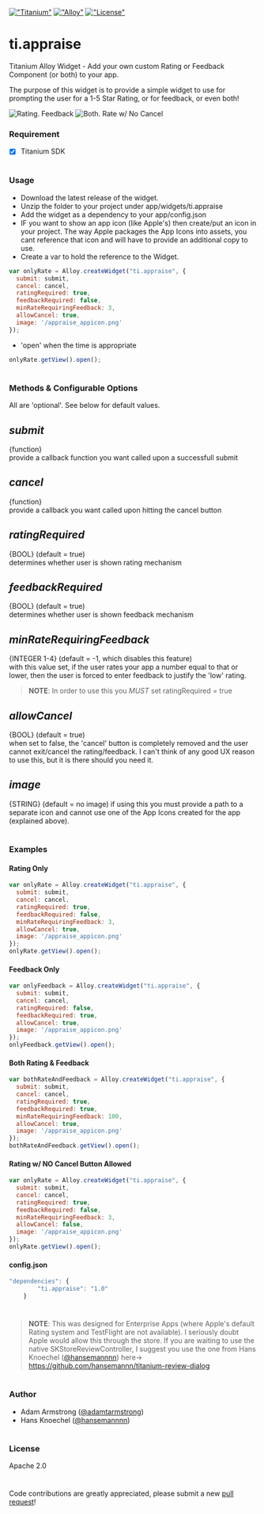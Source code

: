 [!["Titanium"](http://www-static.appcelerator.com/badges/titanium-git-badge-sq.png)](http://www.appcelerator.com/titanium/)
[!["Alloy"](http://www-static.appcelerator.com/badges/alloy-git-badge-sq.png)](http://www.appcelerator.com/alloy/)
[!["License"](http://img.shields.io/badge/license-Apache%202.0-blue.svg?style=flat)](http://choosealicense.com/licenses/apache-2.0/)

# ti.appraise
Titanium Alloy Widget - Add your own custom Rating or Feedback Component (or both) to your app.

The purpose of this widget is to provide a simple widget to use for prompting the user for a 1-5 Star Rating, or for feedback, or even both!


![Rating.  Feedback](rate_feedback.gif)
![Both.   Rate w/ No Cancel](both_NOCancel.gif)


### Requirement
- [x] Titanium SDK
  
#
  
### Usage
* Download the latest release of the widget.
* Unzip the folder to your project under app/widgets/ti.appraise
* Add the widget as a dependency to your app/config.json
* IF you want to show an app icon (like Apple's) then create/put an icon in your project.  The way Apple packages the App Icons into assets, you cant reference that icon and will have to provide an additional copy to use.
* Create a var to hold the reference to the Widget.
```javascript
var onlyRate = Alloy.createWidget("ti.appraise", {
  submit: submit,
  cancel: cancel,
  ratingRequired: true,
  feedbackRequired: false,
  minRateRequiringFeedback: 3,
  allowCancel: true,
  image: '/appraise_appicon.png'
});
```
* 'open' when the time is appropriate
```javascript
onlyRate.getView().open();
```
  
#
  
### Methods & Configurable Options
All are 'optional'.  See below for default values.
## *submit*
{function}  
provide a callback function you want called upon a successfull submit
  
## *cancel*
{function}  
provide a callback you want called upon hitting the cancel button
  
## *ratingRequired*
{BOOL}      (default = true)  
determines whether user is shown rating mechanism
  
## *feedbackRequired*
{BOOL}      (default = true)  
determines whether user is shown feedback mechanism
  
## *minRateRequiringFeedback*
{INTEGER 1-4}      (default = -1, which disables this feature)  
with this value set, if the user rates your app a number equal to that or lower, then the user is forced to enter feedback to justify the 'low' rating.
> **NOTE**: In order to use this you *MUST* set ratingRequired = true
  
## *allowCancel*
{BOOL}      (default = true)  
when set to false, the 'cancel' button is completely removed and the user cannot exit/cancel the rating/feedback.  I can't think of any good UX reason to use this, but it is there should you need it.
  
## *image*
{STRING}    (default = no image)
if using this you must provide a path to a separate icon and cannot use one of the App Icons created for the app (explained above).
  
#
  
### Examples
#### Rating Only
```javascript
var onlyRate = Alloy.createWidget("ti.appraise", {
  submit: submit,
  cancel: cancel,
  ratingRequired: true,
  feedbackRequired: false,
  minRateRequiringFeedback: 3,
  allowCancel: true,
  image: '/appraise_appicon.png'
});
onlyRate.getView().open();
```

#### Feedback Only
```javascript
var onlyFeedback = Alloy.createWidget("ti.appraise", {
  submit: submit,
  cancel: cancel,
  ratingRequired: false,
  feedbackRequired: true,
  allowCancel: true,
  image: '/appraise_appicon.png'
});
onlyFeedback.getView().open();
```

#### Both Rating & Feedback
```javascript
var bothRateAndFeedback = Alloy.createWidget("ti.appraise", {
  submit: submit,
  cancel: cancel,
  ratingRequired: true,
  feedbackRequired: true,
  minRateRequiringFeedback: 100,
  allowCancel: true,
  image: '/appraise_appicon.png'
});
bothRateAndFeedback.getView().open();
```

#### Rating w/ NO Cancel Button Allowed
```javascript
var onlyRate = Alloy.createWidget("ti.appraise", {
  submit: submit,
  cancel: cancel,
  ratingRequired: true,
  feedbackRequired: false,
  minRateRequiringFeedback: 3,
  allowCancel: false,
  image: '/appraise_appicon.png'
});
onlyRate.getView().open();
```

#### config.json
```javascript
"dependencies": {
        "ti.appraise": "1.0"
    }
```
  
#
  
> **NOTE**: This was designed for Enterprise Apps (where Apple's default Rating system and TestFlight are not available).  I seriously doubt Apple would allow this through the store.  If you are waiting to use the native SKStoreReviewController, I suggest you use the one from Hans Knoechel ([@hansemannnn](https://twitter.com/hansemannnn)) here-> https://github.com/hansemannn/titanium-review-dialog
  
#
  
### Author
* Adam Armstrong ([@adamtarmstrong](https://twitter.com/adamtarmstrong))
* Hans Knoechel ([@hansemannnn](https://twitter.com/hansemannnn))
  
#
  
### License
Apache 2.0
  
#
  
Code contributions are greatly appreciated, please submit a new [pull request](https://github.com/hyperloop-modules/ti.hockeyapp/pull/new/master)!
